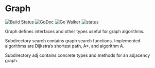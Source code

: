 # Graph

[![Build Status](https://travis-ci.org/soniakeys/graph.png)](https://travis-ci.org/soniakeys/graph)  [![GoDoc](https://godoc.org/github.com/garyburd/gddo?status.png)](http://godoc.org/github.com/soniakeys/graph)  [![Go Walker](http://gowalker.org/api/v1/badge)](http://gowalker.org/github.com/soniakeys/graph)  [![status](https://sourcegraph.com/api/repos/github.com/soniakeys/graph/badges/status.png)](https://sourcegraph.com/github.com/soniakeys/graph)

Graph defines interfaces and other types useful for graph algorithms.

Subdirectory search contains graph search functions.  Implemented
algorithms are Dijkstra’s shortest path, A*, and algorithm A.

Subdirectory adj contains concrete types and methods for an adjacency graph.
